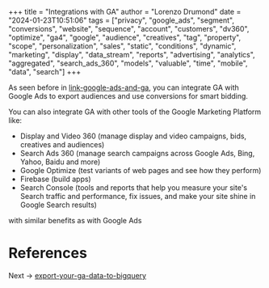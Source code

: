 +++
title = "Integrations with GA"
author = "Lorenzo Drumond"
date = "2024-01-23T10:51:06"
tags = ["privacy",  "google_ads",  "segment",  "conversions",  "website",  "sequence",  "account",  "customers",  "dv360",  "optimize",  "ga4",  "google",  "audience",  "creatives",  "tag",  "property",  "scope",  "personalization",  "sales",  "static",  "conditions",  "dynamic",  "marketing",  "display",  "data_stream",  "reports",  "advertising",  "analytics",  "aggregated",  "search_ads_360",  "models",  "valuable",  "time",  "mobile",  "data",  "search"]
+++


As seen before in [link-google-ads-and-ga](/wiki/link-google-ads-and-ga/), you can integrate GA with Google Ads to export audiences and use conversions for smart bidding.

You can also integrate GA with other tools of the Google Marketing Platform like:
- Display and Video 360 (manage display and video campaigns, bids, creatives and audiences)
- Search Ads 360 (manage search campaigns across Google Ads, Bing, Yahoo, Baidu and more)
- Google Optimize (test variants of web pages and see how they perform)
- Firebase (build apps)
- Search Console (tools and reports that help you measure your site's Search traffic and performance, fix issues, and make your site shine in Google Search results)

with similar benefits as with Google Ads

# References

Next -> [export-your-ga-data-to-bigquery](/wiki/export-your-ga-data-to-bigquery/)
